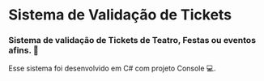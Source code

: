 # Sistema de Validação de Tickets

### Sistema de validação de Tickets de Teatro, Festas ou eventos afins. :circus_tent:

Esse sistema foi desenvolvido em C# com projeto Console :computer:.
